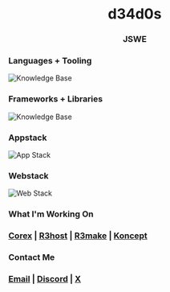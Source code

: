  <h1 align="center">
  d34d0s
<h3 align="center">JSWE</h3>
</h1>

### Languages + Tooling
<img src="https://go-skill-icons.vercel.app/api/icons?i=c,python,go,html,css,js,ts,htmx,sqlite,git" alt="Knowledge Base"/>

### Frameworks + Libraries
<img src="https://go-skill-icons.vercel.app/api/icons?i=flask,django" alt="Knowledge Base"/>

### Appstack
<img src="https://go-skill-icons.vercel.app/api/icons?i=c,python,sqlite,git" alt="App Stack"/>

### Webstack
<img src="https://go-skill-icons.vercel.app/api/icons?i=go,ts,htmx,css,sqlite,gi," alt="Web Stack"/>

### What I'm Working On
### [Corex](https://github.com/r3shape/corex) | [R3host](https://github.com/r3shape/r3host) | [R3make](https://github.com/r3shape/r3make) | [Koncept](https://github.com/r3shape/koncept)

### Contact Me
### [Email](d34d0s.dev@gmail.com) | [Discord](@d34d0s) | [X](https://x.com/d34d0s)
